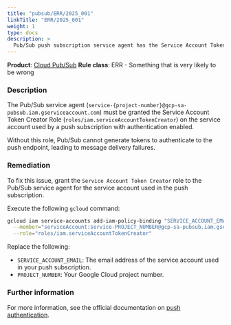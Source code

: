 ```yaml
---
title: "pubsub/ERR/2025_001"
linkTitle: "ERR/2025_001"
weight: 1
type: docs
description: >
  Pub/Sub push subscription service agent has the Service Account Token Creator Role.
---
```


**Product**: [Cloud Pub/Sub](https://cloud.google.com/pubsub/)
**Rule class**: ERR - Something that is very likely to be wrong

### Description

The Pub/Sub service agent (`service-{project-number}@gcp-sa-pubsub.iam.gserviceaccount.com`) must be granted the Service Account Token Creator Role (`roles/iam.serviceAccountTokenCreator`) on the service account used by a push subscription with authentication enabled.

Without this role, Pub/Sub cannot generate tokens to authenticate to the push endpoint, leading to message delivery failures.

### Remediation

To fix this issue, grant the `Service Account Token Creator` role to the Pub/Sub service agent for the service account used in the push subscription.

Execute the following `gcloud` command:

```bash
gcloud iam service-accounts add-iam-policy-binding "SERVICE_ACCOUNT_EMAIL" \
  --member="serviceAccount:service-PROJECT_NUMBER@gcp-sa-pubsub.iam.gserviceaccount.com" \
  --role="roles/iam.serviceAccountTokenCreator"
```

Replace the following:
- `SERVICE_ACCOUNT_EMAIL`: The email address of the service account used in your push subscription.
- `PROJECT_NUMBER`: Your Google Cloud project number.

### Further information

For more information, see the official documentation on [push authentication](https://cloud.google.com/pubsub/docs/create-push-subscription#authentication).

